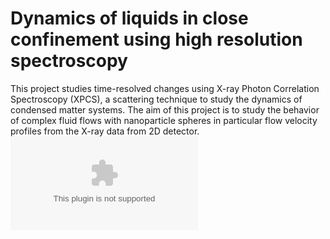 # Dynamics of liquids in close confinement using high resolution spectroscopy
This project studies time-resolved changes using X-ray Photon Correlation Spectroscopy (XPCS), a scattering technique to study the dynamics of condensed matter systems. The aim of this project is to study the behavior of complex fluid flows with nanoparticle spheres in particular flow velocity profiles from the X-ray data from 2D detector.  
![plot](./Users/Dheeraj/Desktop/Andrei/2020/Draft/githubimg.pptx)

